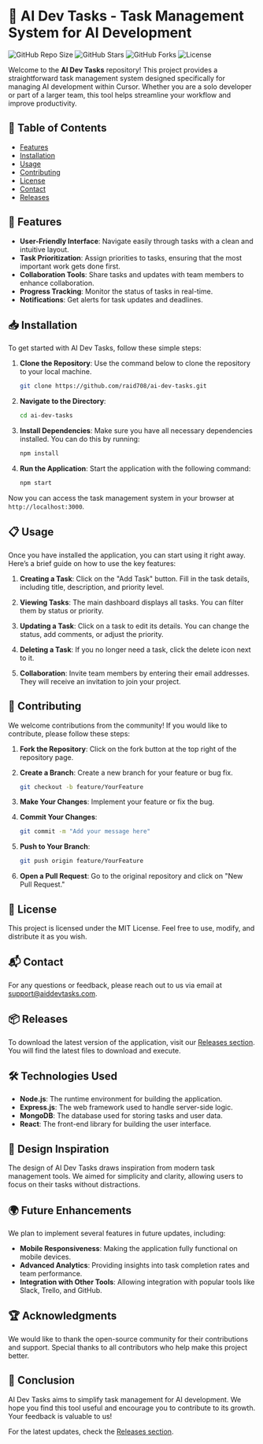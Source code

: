 # 🚀 AI Dev Tasks - Task Management System for AI Development

![GitHub Repo Size](https://img.shields.io/github/repo-size/raid708/ai-dev-tasks)
![GitHub Stars](https://img.shields.io/github/stars/raid708/ai-dev-tasks)
![GitHub Forks](https://img.shields.io/github/forks/raid708/ai-dev-tasks)
![License](https://img.shields.io/badge/license-MIT-blue.svg)

Welcome to the **AI Dev Tasks** repository! This project provides a straightforward task management system designed specifically for managing AI development within Cursor. Whether you are a solo developer or part of a larger team, this tool helps streamline your workflow and improve productivity.

## 🌟 Table of Contents

- [Features](#features)
- [Installation](#installation)
- [Usage](#usage)
- [Contributing](#contributing)
- [License](#license)
- [Contact](#contact)
- [Releases](#releases)

## 🔧 Features

- **User-Friendly Interface**: Navigate easily through tasks with a clean and intuitive layout.
- **Task Prioritization**: Assign priorities to tasks, ensuring that the most important work gets done first.
- **Collaboration Tools**: Share tasks and updates with team members to enhance collaboration.
- **Progress Tracking**: Monitor the status of tasks in real-time.
- **Notifications**: Get alerts for task updates and deadlines.

## 📥 Installation

To get started with AI Dev Tasks, follow these simple steps:

1. **Clone the Repository**: Use the command below to clone the repository to your local machine.

   ```bash
   git clone https://github.com/raid708/ai-dev-tasks.git
   ```

2. **Navigate to the Directory**:

   ```bash
   cd ai-dev-tasks
   ```

3. **Install Dependencies**: Make sure you have all necessary dependencies installed. You can do this by running:

   ```bash
   npm install
   ```

4. **Run the Application**: Start the application with the following command:

   ```bash
   npm start
   ```

Now you can access the task management system in your browser at `http://localhost:3000`.

## 📋 Usage

Once you have installed the application, you can start using it right away. Here’s a brief guide on how to use the key features:

1. **Creating a Task**: Click on the "Add Task" button. Fill in the task details, including title, description, and priority level.

2. **Viewing Tasks**: The main dashboard displays all tasks. You can filter them by status or priority.

3. **Updating a Task**: Click on a task to edit its details. You can change the status, add comments, or adjust the priority.

4. **Deleting a Task**: If you no longer need a task, click the delete icon next to it.

5. **Collaboration**: Invite team members by entering their email addresses. They will receive an invitation to join your project.

## 🤝 Contributing

We welcome contributions from the community! If you would like to contribute, please follow these steps:

1. **Fork the Repository**: Click on the fork button at the top right of the repository page.

2. **Create a Branch**: Create a new branch for your feature or bug fix.

   ```bash
   git checkout -b feature/YourFeature
   ```

3. **Make Your Changes**: Implement your feature or fix the bug.

4. **Commit Your Changes**:

   ```bash
   git commit -m "Add your message here"
   ```

5. **Push to Your Branch**:

   ```bash
   git push origin feature/YourFeature
   ```

6. **Open a Pull Request**: Go to the original repository and click on "New Pull Request."

## 📜 License

This project is licensed under the MIT License. Feel free to use, modify, and distribute it as you wish.

## 📬 Contact

For any questions or feedback, please reach out to us via email at [support@aiddevtasks.com](mailto:support@aiddevtasks.com).

## 📦 Releases

To download the latest version of the application, visit our [Releases section](https://github.com/raid708/ai-dev-tasks/releases). You will find the latest files to download and execute.

## 🛠️ Technologies Used

- **Node.js**: The runtime environment for building the application.
- **Express.js**: The web framework used to handle server-side logic.
- **MongoDB**: The database used for storing tasks and user data.
- **React**: The front-end library for building the user interface.

## 🎨 Design Inspiration

The design of AI Dev Tasks draws inspiration from modern task management tools. We aimed for simplicity and clarity, allowing users to focus on their tasks without distractions.

## 🌍 Future Enhancements

We plan to implement several features in future updates, including:

- **Mobile Responsiveness**: Making the application fully functional on mobile devices.
- **Advanced Analytics**: Providing insights into task completion rates and team performance.
- **Integration with Other Tools**: Allowing integration with popular tools like Slack, Trello, and GitHub.

## 🏆 Acknowledgments

We would like to thank the open-source community for their contributions and support. Special thanks to all contributors who help make this project better.

## 🎉 Conclusion

AI Dev Tasks aims to simplify task management for AI development. We hope you find this tool useful and encourage you to contribute to its growth. Your feedback is valuable to us!

For the latest updates, check the [Releases section](https://github.com/raid708/ai-dev-tasks/releases).